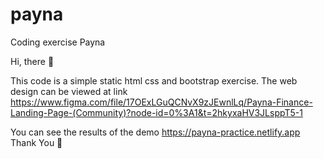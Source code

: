 # payna
Coding exercise Payna

Hi, there 👋

This code is a simple static html css and bootstrap exercise. 
The web design can be viewed at
link https://www.figma.com/file/17OExLGuQCNvX9zJEwnlLq/Payna-Finance-Landing-Page-(Community)?node-id=0%3A1&t=2hkyxaHV3JLsppT5-1

You can see the results of the demo https://payna-practice.netlify.app
Thank You 👋
